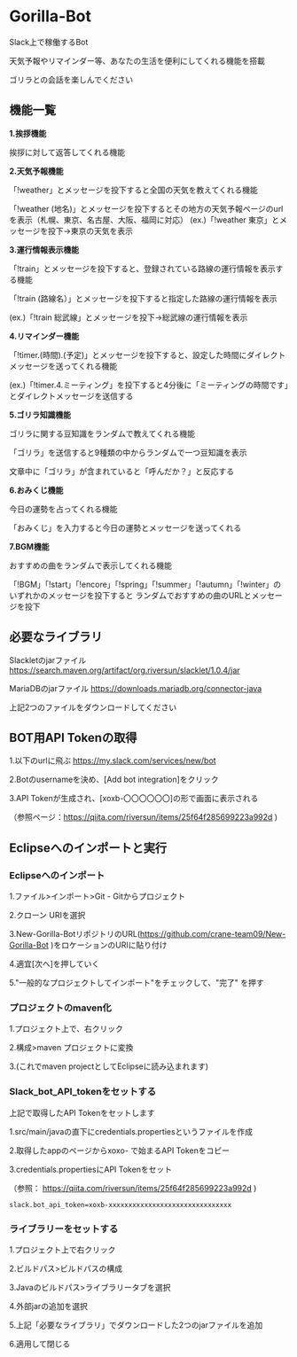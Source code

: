 # Gorilla-Bot
Slack上で稼働するBot

天気予報やリマインダー等、あなたの生活を便利にしてくれる機能を搭載

ゴリラとの会話を楽しんでください

## 機能一覧

**1.挨拶機能**

挨拶に対して返答してくれる機能


**2.天気予報機能**

「!weather」とメッセージを投下すると全国の天気を教えてくれる機能

「!weather (地名)」とメッセージを投下するとその地方の天気予報ページのurlを表示（札幌、東京、名古屋、大阪、福岡に対応）
(ex.)「!weather 東京」とメッセージを投下→東京の天気を表示

  **3.運行情報表示機能**

  「!train」とメッセージを投下すると、登録されている路線の運行情報を表示する機能

 「!train (路線名）」とメッセージを投下すると指定した路線の運行情報を表示

 (ex.)「!train 総武線」とメッセージを投下→総武線の運行情報を表示


 **4.リマインダー機能**

 「!timer.(時間).(予定)」とメッセージを投下すると、設定した時間にダイレクトメッセージを送ってくれる機能

   (ex.)「!timer.4.ミーティング」を投下すると4分後に「ミーティングの時間です」とダイレクトメッセージを送信する



  **5.ゴリラ知識機能**

  ゴリラに関する豆知識をランダムで教えてくれる機能

「ゴリラ」を送信すると9種類の中からランダムで一つ豆知識を表示


   文章中に「ゴリラ」が含まれていると「呼んだか？」と反応する

   **6.おみくじ機能**

   今日の運勢を占ってくれる機能

   「おみくじ」を入力すると今日の運勢とメッセージを送ってくれる

   **7.BGM機能**

   おすすめの曲をランダムで表示してくれる機能

   「!BGM」「!start」「!encore」「!spring」「!summer」「!autumn」「!winter」のいずれかのメッセージを投下すると
   ランダムでおすすめの曲のURLとメッセージを投下


## 必要なライブラリ
Slackletのjarファイル
https://search.maven.org/artifact/org.riversun/slacklet/1.0.4/jar

MariaDBのjarファイル
 https://downloads.mariadb.org/connector-java

 上記2つのファイルをダウンロードしてください

## BOT用API Tokenの取得
1.以下のurlに飛ぶ
https://my.slack.com/services/new/bot

2.Botのusernameを決め、[Add bot integration]をクリック

3.API Tokenが生成され、[xoxb-〇〇〇〇〇〇]の形で画面に表示される

（参照ページ：https://qiita.com/riversun/items/25f64f285699223a992d
)

## Eclipseへのインポートと実行

### Eclipseへのインポート

1.ファイル>インポート>Git - Gitからプロジェクト

2.クローン URIを選択

3.New-Gorilla-BotリポジトリのURL(https://github.com/crane-team09/New-Gorilla-Bot )をロケーションのURIに貼り付け

4.適宜[次へ]を押していく

5."一般的なプロジェクトしてインポート"をチェックして、"完了"  を押す


### プロジェクトのmaven化

1.プロジェクト上で、右クリック

2.構成>maven プロジェクトに変換

3.(これでmaven projectとしてEclipseに読み込まれます)


### Slack\_bot\_API\_tokenをセットする

上記で取得したAPI Tokenをセットします

1.src/main/javaの直下にcredentials.propertiesというファイルを作成

2.取得したappのページからxoxo- で始まるAPI Tokenをコピー

3.credentials.propertiesにAPI Tokenをセット

（参照： https://qiita.com/riversun/items/25f64f285699223a992d )


```
slack.bot_api_token=xoxb-xxxxxxxxxxxxxxxxxxxxxxxxxxxxxxx
```
### ライブラリーをセットする

1.プロジェクト上で右クリック

2.ビルドパス>ビルドパスの構成

3.Javaのビルドパス>ライブラリータブを選択

4.外部jarの追加を選択

5.上記「必要なライブラリ」でダウンロードした2つのjarファイルを追加

6.適用して閉じる


